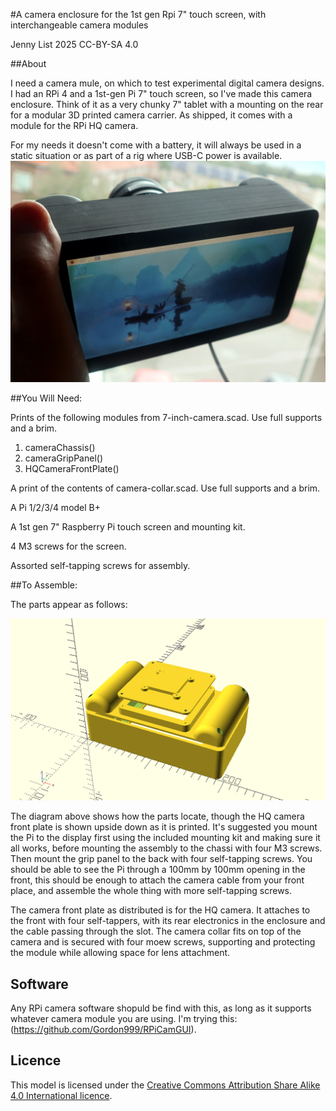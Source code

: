 #A camera enclosure for the 1st gen Rpi 7" touch screen, with interchangeable camera modules

Jenny List 2025
CC-BY-SA 4.0

##About

I need a camera mule, on which to test experimental digital camera designs. I had an RPi 4 and a 1st-gen Pi 7" touch screen, so I've made this camera enclosure. Think of it as a very chunky 7" tablet with a mounting on the rear for a modular 3D printed camera carrier. As shipped, it comes with a module for the RPi HQ camera.

For my needs it doesn't come with a battery, it will always be used in a static situation or as part of a rig  where USB-C power is available.
![A picture of the camera.](img/7-inch-camera-pi-desktop.jpg)

##You Will Need:

Prints of the following modules from 7-inch-camera.scad. Use full supports and a brim.
1. cameraChassis()
2. cameraGripPanel()
3. HQCameraFrontPlate()

A print of the contents of camera-collar.scad. Use full supports and a brim.

A Pi 1/2/3/4 model B+

A 1st gen 7" Raspberry Pi touch screen and mounting kit.

4 M3 screws for the screen.

Assorted self-tapping screws for assembly.

##To Assemble:

The parts appear as follows:

![The main parts of the camera.](img/7-inch-camera.png)

The diagram above shows how the parts locate, though the HQ camera front plate is shown upside down as it is printed. It's suggested you mount the Pi to the display first using the included mounting kit and making sure it all works, before mounting the assembly to the chassi with four M3 screws. Then mount the grip panel to the back with four self-tapping screws. You should be able to see the Pi through a 100mm by 100mm opening in the front, this should be enough to attach the camera cable from your front place, and assemble the whole thing with more self-tapping screws.

The camera front plate as distributed is for the HQ camera. It attaches to the front with four self-tappers, with its rear electronics in the enclosure and the cable passing through the slot. The camera collar fits on top of the camera and is secured with four moew screws, supporting and protecting the module while allowing space for lens attachment.

## Software

Any RPi camera software shopuld be find with this, as long as it supports whatever camera module you are using. I'm trying this: (https://github.com/Gordon999/RPiCamGUI).

## Licence

This model is licensed under the [Creative Commons Attribution Share Alike 4.0 International licence](license.md).

